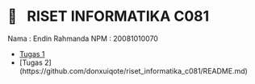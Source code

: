 <h1> 🔰 &nbsp; RISET INFORMATIKA C081 </h1>

Nama  : Endin Rahmanda
NPM  : 20081010070
<ul>
  <li> <a href="https://github.com/donxuiqote/riset_informatika_c081/README.md"> Tugas 1 </a> </li>
  <li> [Tugas 2](https://github.com/donxuiqote/riset_informatika_c081/README.md) </li>
</ul>

